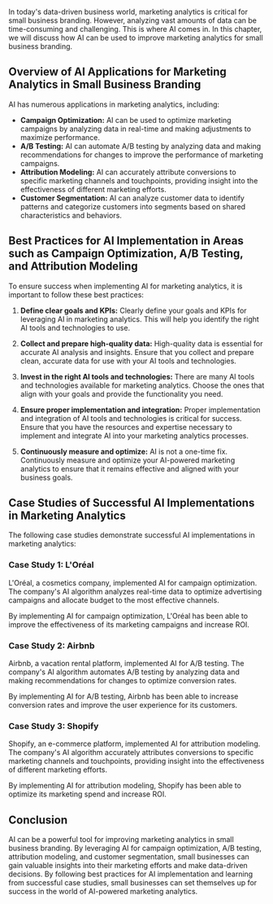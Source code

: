 
In today's data-driven business world, marketing analytics is critical for small business branding. However, analyzing vast amounts of data can be time-consuming and challenging. This is where AI comes in. In this chapter, we will discuss how AI can be used to improve marketing analytics for small business branding.

Overview of AI Applications for Marketing Analytics in Small Business Branding
------------------------------------------------------------------------------

AI has numerous applications in marketing analytics, including:

* **Campaign Optimization:** AI can be used to optimize marketing campaigns by analyzing data in real-time and making adjustments to maximize performance.
* **A/B Testing:** AI can automate A/B testing by analyzing data and making recommendations for changes to improve the performance of marketing campaigns.
* **Attribution Modeling:** AI can accurately attribute conversions to specific marketing channels and touchpoints, providing insight into the effectiveness of different marketing efforts.
* **Customer Segmentation:** AI can analyze customer data to identify patterns and categorize customers into segments based on shared characteristics and behaviors.

Best Practices for AI Implementation in Areas such as Campaign Optimization, A/B Testing, and Attribution Modeling
------------------------------------------------------------------------------------------------------------------

To ensure success when implementing AI for marketing analytics, it is important to follow these best practices:

1. **Define clear goals and KPIs:** Clearly define your goals and KPIs for leveraging AI in marketing analytics. This will help you identify the right AI tools and technologies to use.

2. **Collect and prepare high-quality data:** High-quality data is essential for accurate AI analysis and insights. Ensure that you collect and prepare clean, accurate data for use with your AI tools and technologies.

3. **Invest in the right AI tools and technologies:** There are many AI tools and technologies available for marketing analytics. Choose the ones that align with your goals and provide the functionality you need.

4. **Ensure proper implementation and integration:** Proper implementation and integration of AI tools and technologies is critical for success. Ensure that you have the resources and expertise necessary to implement and integrate AI into your marketing analytics processes.

5. **Continuously measure and optimize:** AI is not a one-time fix. Continuously measure and optimize your AI-powered marketing analytics to ensure that it remains effective and aligned with your business goals.

Case Studies of Successful AI Implementations in Marketing Analytics
--------------------------------------------------------------------

The following case studies demonstrate successful AI implementations in marketing analytics:

### Case Study 1: L'Oréal

L'Oréal, a cosmetics company, implemented AI for campaign optimization. The company's AI algorithm analyzes real-time data to optimize advertising campaigns and allocate budget to the most effective channels.

By implementing AI for campaign optimization, L'Oréal has been able to improve the effectiveness of its marketing campaigns and increase ROI.

### Case Study 2: Airbnb

Airbnb, a vacation rental platform, implemented AI for A/B testing. The company's AI algorithm automates A/B testing by analyzing data and making recommendations for changes to optimize conversion rates.

By implementing AI for A/B testing, Airbnb has been able to increase conversion rates and improve the user experience for its customers.

### Case Study 3: Shopify

Shopify, an e-commerce platform, implemented AI for attribution modeling. The company's AI algorithm accurately attributes conversions to specific marketing channels and touchpoints, providing insight into the effectiveness of different marketing efforts.

By implementing AI for attribution modeling, Shopify has been able to optimize its marketing spend and increase ROI.

Conclusion
----------

AI can be a powerful tool for improving marketing analytics in small business branding. By leveraging AI for campaign optimization, A/B testing, attribution modeling, and customer segmentation, small businesses can gain valuable insights into their marketing efforts and make data-driven decisions. By following best practices for AI implementation and learning from successful case studies, small businesses can set themselves up for success in the world of AI-powered marketing analytics.
